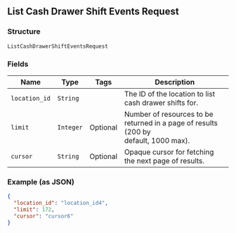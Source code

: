 ## List Cash Drawer Shift Events Request

### Structure

`ListCashDrawerShiftEventsRequest`

### Fields

| Name | Type | Tags | Description |
|  --- | --- | --- | --- |
| `location_id` | `String` |  | The ID of the location to list cash drawer shifts for. |
| `limit` | `Integer` | Optional | Number of resources to be returned in a page of results (200 by<br>default, 1000 max). |
| `cursor` | `String` | Optional | Opaque cursor for fetching the next page of results. |

### Example (as JSON)

```json
{
  "location_id": "location_id4",
  "limit": 172,
  "cursor": "cursor6"
}
```

